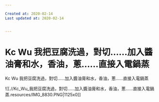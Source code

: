 ```yaml
---

Created at: 2020-02-14
Last updated at: 2020-02-14


---
```


# Kc Wu 我把豆腐洗過，對切……加入醬油膏和水，香油，蔥……直接入電鍋蒸


Kc Wu 我把豆腐洗過，對切……加入醬油膏和水，香油，蔥……直接入電鍋蒸

![[.//Kc_Wu_我把豆腐洗過，對切……加入醬油膏和水，香油，蔥……直接入電鍋蒸.resources/IMG_8830.PNG\|1125x0]]


